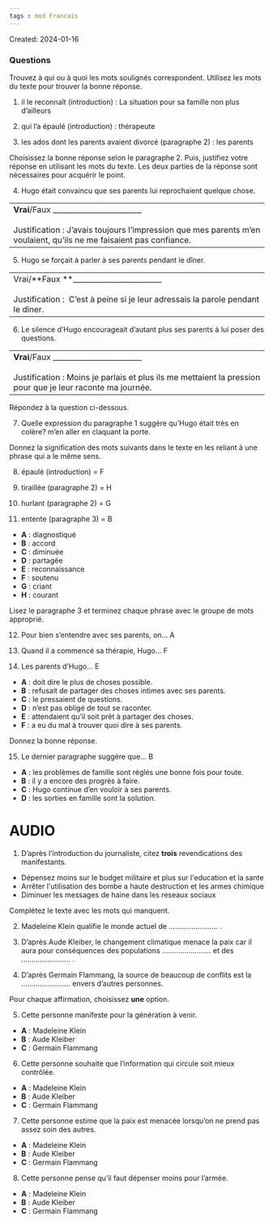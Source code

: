 ```yaml
---
tags : mod Francais
---
```

Created: 2024-01-16

### Questions

Trouvez à qui ou à quoi les mots soulignés correspondent. Utilisez les mots du texte pour trouver la bonne réponse.

1. il le reconnaît (introduction) : La situation pour sa famille non plus d’ailleurs

2. qui l’a épaulé (introduction) : thérapeute

3. les ados dont les parents avaient divorcé (paragraphe 2) : les parents

Choisissez la bonne réponse selon le paragraphe 2. Puis, justifiez votre réponse en utilisant les mots du texte. Les deux parties de la réponse sont nécessaires pour acquérir le point.

4. Hugo était convaincu que ses parents lui reprochaient quelque chose.

|   |
|---|
|**Vrai**/Faux ________________________<br><br>Justification : J’avais toujours l’impression que mes parents m’en voulaient, qu’ils ne me faisaient pas confiance. |

5. Hugo se forçait à parler à ses parents pendant le dîner.

|   |
|---|
|Vrai/**Faux **________________________<br><br>Justification :   C’est à peine si je leur adressais la parole pendant le dîner. |

6. Le silence d’Hugo encourageait d’autant plus ses parents à lui poser des questions.

|   |
|---|
|**Vrai**/Faux ________________________<br><br>Justification : Moins je parlais et plus ils me mettaient la pression pour que je leur raconte ma journée. |

Répondez à la question ci-dessous.

7. Quelle expression du paragraphe 1 suggère qu’Hugo était très en colère?
m’en aller en claquant la porte.

Donnez la signification des mots suivants dans le texte en les reliant à une phrase qui a le même sens.

8. épaulé (introduction) = F

9. tiraillée (paragraphe 2) = H

10. hurlant (paragraphe 2) = G

11. entente (paragraphe 3) = B

- **A** : diagnostiqué
- **B** : accord
- **C** : diminuée
- **D** : partagée
- **E** : reconnaissance
- **F** : soutenu
- **G** : criant
- **H** : courant

Lisez le paragraphe 3 et terminez chaque phrase avec le groupe de mots approprié.

12. Pour bien s’entendre avec ses parents, on… A

13. Quand il a commencé sa thérapie, Hugo… F

14. Les parents d’Hugo… E

- **A** : doit dire le plus de choses possible.
- **B** : refusait de partager des choses intimes avec ses parents.
- **C** : le pressaient de questions.
- **D** : n’est pas obligé de tout se raconter.
- **E** : attendaient qu’il soit prêt à partager des choses.
- **F** : a eu du mal à trouver quoi dire à ses parents.


Donnez la bonne réponse.

15. Le dernier paragraphe suggère que… B

- **A** : les problèmes de famille sont réglés une bonne fois pour toute.
- **B** : il y a encore des progrès à faire.
- **C** : Hugo continue d’en vouloir à ses parents.
- **D** : les sorties en famille sont la solution.


# AUDIO

1. D’après l’introduction du journaliste, citez **trois** revendications des manifestants.

- Dépensez moins sur le budget militaire et plus sur l'education et la sante
- Arrêter l'utilisation des bombe a haute destruction et les armes chimique
- Diminuer les messages de haine dans les reseaux sociaux

Complétez le texte avec les mots qui manquent.

2. Madeleine Klein qualifie le monde actuel de ........................ .

3. D’après Aude Kleiber, le changement climatique menace la paix car il aura pour conséquences des populations ........................ et des ........................ .

4. D’après Germain Flammang, la source de beaucoup de conflits est la ........................ envers d’autres personnes.


Pour chaque affirmation, choisissez **une** option. 

5. Cette personne manifeste pour la génération à venir.

- **A** : Madeleine Klein
- **B** : Aude Kleiber
- **C** : Germain Flammang


6. Cette personne souhaite que l’information qui circule soit mieux contrôlée.

- **A** : Madeleine Klein
- **B** : Aude Kleiber
- **C** : Germain Flammang


7. Cette personne estime que la paix est menacée lorsqu’on ne prend pas assez soin des autres.

- **A** : Madeleine Klein
- **B** : Aude Kleiber
- **C** : Germain Flammang


8. Cette personne pense qu’il faut dépenser moins pour l’armée.

- **A** : Madeleine Klein
- **B** : Aude Kleiber
- **C** : Germain Flammang